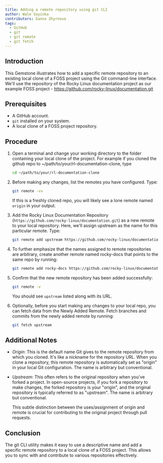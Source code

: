 ```yaml
---
title: Adding a remote repository using git CLI
author: Wale Soyinka
contributors: Ganna Zhyrnova
tags:
  - GitHub
  - git
  - git remote
  - git fetch
---
```


## Introduction

This Gemstone illustrates how to add a specific remote repository to an existing local clone of a FOSS project using the Git command-line interface.
We'll use the repository of the Rocky Linux documentation project as our example FOSS project - <https://github.com/rocky-linux/documentation.git>

## Prerequisites

- A GitHub account.
- `git` installed on your system.
- A local clone of a FOSS project repository.

## Procedure

1. Open a terminal and change your working directory to the folder containing your local clone of the project.
  For example if you cloned the github repo to  ~/path/to/your/rl-documentation-clone, type

     ```bash
     cd ~/path/to/your/rl-documentation-clone
     ```

2. Before making any changes, list the remotes you have configured. Type:

   ```bash
   git remote -vv
   ```

   If this is a freshly cloned repo, you will likely see a lone remote named `origin` in your output.

3. Add the Rocky Linux Documentation Repository (`https://github.com/rocky-linux/documentation.git`) as a new remote to your local repository. Here, we'll assign upstream as the name for this particular remote. Type:

     ```bash
     git remote add upstream https://github.com/rocky-linux/documentation.git
     ```

4. To further emphasize that the names assigned to remote repositories are arbitrary, create another remote named rocky-docs that points to the same repo by running:

   ```bash
   git remote add rocky-docs https://github.com/rocky-linux/documentation.git
   ```

5. Confirm that the new remote repository has been added successfully:

     ```bash
     git remote -v
     ```

     You should see `upstream` listed along with its URL.

6. Optionally, before you start making any changes to your local repo, you can fetch data from the Newly Added Remote.
  Fetch branches and commits from the newly added remote by running:

     ```bash
     git fetch upstream
     ```

## Additional Notes

- *Origin*: This is the default name Git gives to the remote repository from which you cloned. It's like a nickname for the repository URL. When you clone a repository, this remote repository is automatically set as "origin" in your local Git configuration. The name is arbitrary but conventional.

- *Upstream*: This often refers to the original repository when you've forked a project.
   In open-source projects, if you fork a repository to make changes, the forked repository is your "origin", and the original repository is typically referred to as "upstream". The name is arbitrary but conventional.

   This subtle distinction between the uses/assignment of origin and remote is crucial for contributing to the original project through pull requests.

## Conclusion

The git CLI utility makes it easy to use a descriptive name and add a specific remote repository to a local clone of a FOSS project. This allows you to sync with and contribute to various repositories effectively.
